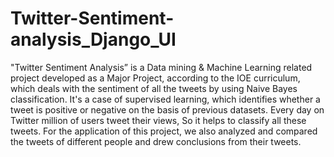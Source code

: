 # Twitter-Sentiment-analysis_Django_UI
"Twitter Sentiment Analysis” is a Data mining & Machine Learning related project developed as a Major Project, according to the IOE curriculum, which deals with the sentiment of all the tweets by using Naive Bayes classification. It's a case of supervised learning, which identifies whether a tweet is positive or negative on the basis of previous datasets. Every day on Twitter million of users tweet their views, So it helps to classify all these tweets. For the application of this project, we also analyzed and compared the tweets of different people and drew conclusions from their tweets.
